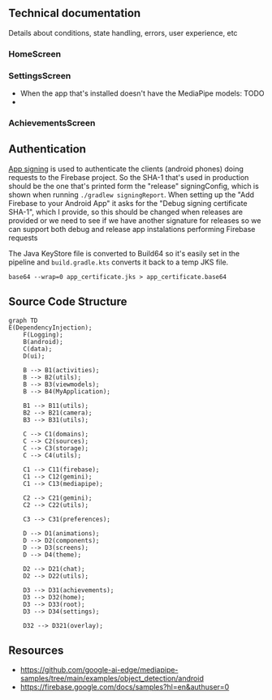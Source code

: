 ## Technical documentation
Details about conditions, state handling, errors, user experience, etc
### HomeScreen


### SettingsScreen
- When the app that's installed doesn't have the MediaPipe models: TODO
- 
### AchievementsScreen


## Authentication
[App signing](https://developer.android.com/studio/publish/app-signing#generate-key) is used to authenticate the clients (android phones) doing requests to the Firebase project. So the SHA-1 that's used in production should be the one that's printed form the "release" signingConfig, which is shown when running `./gradlew signingReport`. When setting up the "Add Firebase to your Android App" it asks for the "Debug signing certificate SHA-1", which I provide, so this should be changed when releases are provided or we need to see if we have another signature for releases so we can support both debug and release app instalations performing Firebase requests

The Java KeyStore file is converted to Build64 so it's easily set in the pipeline and `build.gradle.kts` converts it back to a temp JKS file.
```
base64 --wrap=0 app_certificate.jks > app_certificate.base64
```
## Source Code Structure

```mermaid
graph TD
E(DependencyInjection);
    F(Logging);
    B(android);
    C(data);
    D(ui);

    B --> B1(activities);
    B --> B2(utils);
    B --> B3(viewmodels);
    B --> B4(MyApplication);

    B1 --> B11(utils);
    B2 --> B21(camera);
    B3 --> B31(utils);

    C --> C1(domains);
    C --> C2(sources);
    C --> C3(storage);
    C --> C4(utils);

    C1 --> C11(firebase);
    C1 --> C12(gemini);
    C1 --> C13(mediapipe);

    C2 --> C21(gemini);
    C2 --> C22(utils);

    C3 --> C31(preferences);

    D --> D1(animations);
    D --> D2(components);
    D --> D3(screens);
    D --> D4(theme);

    D2 --> D21(chat);
    D2 --> D22(utils);

    D3 --> D31(achievements);
    D3 --> D32(home);
    D3 --> D33(root);
    D3 --> D34(settings);

    D32 --> D321(overlay);

```

## Resources
- https://github.com/google-ai-edge/mediapipe-samples/tree/main/examples/object_detection/android
- https://firebase.google.com/docs/samples?hl=en&authuser=0